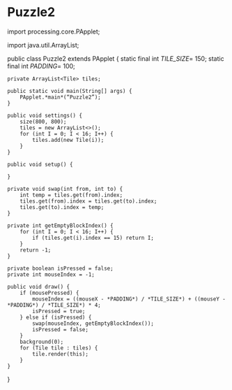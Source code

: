 # Puzzle2
import processing.core.PApplet;

import java.util.ArrayList;

public class Puzzle2 extends PApplet {
    static final int *TILE_SIZE*= 150;
    static final int *PADDING*= 100;

    private ArrayList<Tile> tiles;

    public static void main(String[] args) {
        PApplet.*main*(“Puzzle2”);
    }

    public void settings() {
        size(800, 800);
        tiles = new ArrayList<>();
        for (int I = 0; I < 16; I++) {
            tiles.add(new Tile(i));
        }
    }

    public void setup() {

    }

    private void swap(int from, int to) {
        int temp = tiles.get(from).index;
        tiles.get(from).index = tiles.get(to).index;
        tiles.get(to).index = temp;
    }

    private int getEmptyBlockIndex() {
        for (int I = 0; I < 16; I++) {
            if (tiles.get(i).index == 15) return I;
        }
        return -1;
    }

    private boolean isPressed = false;
    private int mouseIndex = -1;

    public void draw() {
        if (mousePressed) {
            mouseIndex = ((mouseX - *PADDING*) / *TILE_SIZE*) + ((mouseY - *PADDING*) / *TILE_SIZE*) * 4;
            isPressed = true;
        } else if (isPressed) {
            swap(mouseIndex, getEmptyBlockIndex());
            isPressed = false;
        }
        background(0);
        for (Tile tile : tiles) {
            tile.render(this);
        }
    }
}

